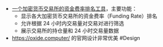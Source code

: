 - [一个加密货币交易所的资金费率排名工具](https://funding-rank.taoli.tools)，主要功能：
	- 显示各大加密货币交易所的资金费率（Funding Rate）排名
	- 允许根据 24 小时内交易量对交易对进行筛选
	- 展示交易所的持仓量和 24 小时交易量数据
- https://oxide.computer/ 的官网设计非常优美 #Design